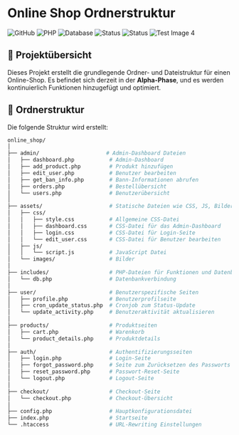 # Online Shop Ordnerstruktur

![GitHub](https://img.shields.io/badge/Project-GitHub-blue)
![PHP](https://img.shields.io/badge/Language-PHP-4F5B93)
![Database](https://img.shields.io/badge/Database-MariaDB-0082C9)
![Status](https://img.shields.io/badge/Status-Alpha-orange.png)
![Status](src="https://raster.shields.io/badge/Status-Alpha-orange.png")
![Test Image 4](https://github.com/tograh/testrepository/3DTest.png)

## 🚀 Projektübersicht

Dieses Projekt erstellt die grundlegende Ordner- und Dateistruktur für einen Online-Shop. Es befindet sich derzeit in der **Alpha-Phase**, und es werden kontinuierlich Funktionen hinzugefügt und optimiert.

## 📂 Ordnerstruktur

Die folgende Struktur wird erstellt:

```bash
online_shop/
│
├── admin/                     # Admin-Dashboard Dateien
│   ├── dashboard.php           # Admin-Dashboard
│   ├── add_product.php         # Produkt hinzufügen
│   ├── edit_user.php           # Benutzer bearbeiten
│   ├── get_ban_info.php        # Bann-Informationen abrufen
│   ├── orders.php              # Bestellübersicht
│   └── users.php               # Benutzerübersicht
│
├── assets/                     # Statische Dateien wie CSS, JS, Bilder
│   ├── css/
│   │   ├── style.css           # Allgemeine CSS-Datei
│   │   ├── dashboard.css       # CSS-Datei für das Admin-Dashboard
│   │   ├── login.css           # CSS-Datei für Login-Seite
│   │   └── edit_user.css       # CSS-Datei für Benutzer bearbeiten
│   ├── js/
│   │   └── script.js           # JavaScript Datei
│   └── images/                 # Bilder
│
├── includes/                   # PHP-Dateien für Funktionen und Datenbank
│   └── db.php                  # Datenbankverbindung
│
├── user/                       # Benutzerspezifische Seiten
│   ├── profile.php             # Benutzerprofilseite
│   ├── cron_update_status.php  # Cronjob zum Status-Update
│   └── update_activity.php     # Benutzeraktivität aktualisieren
│
├── products/                   # Produktseiten
│   ├── cart.php                # Warenkorb
│   └── product_details.php     # Produktdetails
│
├── auth/                       # Authentifizierungsseiten
│   ├── login.php               # Login-Seite
│   ├── forgot_password.php     # Seite zum Zurücksetzen des Passworts
│   ├── reset_password.php      # Passwort-Reset-Seite
│   └── logout.php              # Logout-Seite
│
├── checkout/                   # Checkout-Seite
│   └── checkout.php            # Checkout-Übersicht
│
├── config.php                  # Hauptkonfigurationsdatei
├── index.php                   # Startseite
└── .htaccess                   # URL-Rewriting Einstellungen
